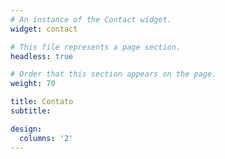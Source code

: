 ```yaml
---
# An instance of the Contact widget.
widget: contact

# This file represents a page section.
headless: true

# Order that this section appears on the page.
weight: 70

title: Contato
subtitle:

design:
  columns: '2'
---
```


